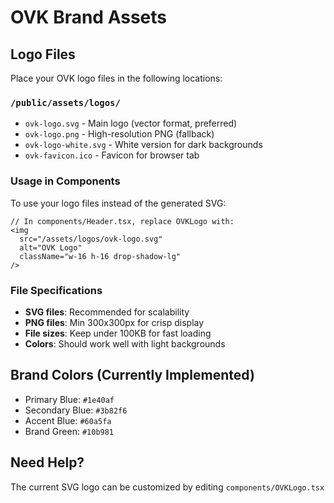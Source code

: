 # OVK Brand Assets

## Logo Files
Place your OVK logo files in the following locations:

### `/public/assets/logos/`
- `ovk-logo.svg` - Main logo (vector format, preferred)
- `ovk-logo.png` - High-resolution PNG (fallback)
- `ovk-logo-white.svg` - White version for dark backgrounds
- `ovk-favicon.ico` - Favicon for browser tab

### Usage in Components
To use your logo files instead of the generated SVG:

```tsx
// In components/Header.tsx, replace OVKLogo with:
<img 
  src="/assets/logos/ovk-logo.svg" 
  alt="OVK Logo" 
  className="w-16 h-16 drop-shadow-lg"
/>
```

### File Specifications
- **SVG files**: Recommended for scalability
- **PNG files**: Min 300x300px for crisp display
- **File sizes**: Keep under 100KB for fast loading
- **Colors**: Should work well with light backgrounds

## Brand Colors (Currently Implemented)
- Primary Blue: `#1e40af`
- Secondary Blue: `#3b82f6` 
- Accent Blue: `#60a5fa`
- Brand Green: `#10b981`

## Need Help?
The current SVG logo can be customized by editing `components/OVKLogo.tsx`
